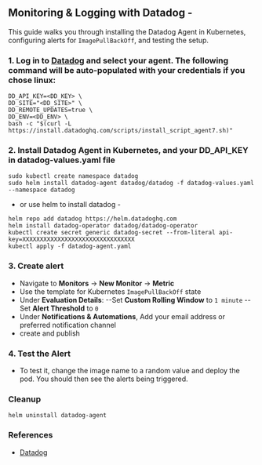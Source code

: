 
## Monitoring & Logging with Datadog -

This guide walks you through installing the Datadog Agent in Kubernetes, configuring alerts for `ImagePullBackOff`, and testing the setup.

### 1. Log in to [Datadog](https://app.datadoghq.com/) and select your agent. The following command will be auto-populated with your credentials if you chose linux:

```
DD_API_KEY=<DD_KEY> \
DD_SITE="<DD_SITE>" \
DD_REMOTE_UPDATES=true \
DD_ENV=<DD_ENV> \
bash -c "$(curl -L https://install.datadoghq.com/scripts/install_script_agent7.sh)"
```

### 2. Install Datadog Agent in Kubernetes, and your DD_API_KEY in datadog-values.yaml file
```
sudo kubectl create namespace datadog
sudo helm install datadog-agent datadog/datadog -f datadog-values.yaml --namespace datadog
```

- or use helm to install datadog -
```
helm repo add datadog https://helm.datadoghq.com
helm install datadog-operator datadog/datadog-operator
kubectl create secret generic datadog-secret --from-literal api-key=XXXXXXXXXXXXXXXXXXXXXXXXXXXXXXXX
kubectl apply -f datadog-agent.yaml
```

### 3. Create alert
- Navigate to **Monitors** → **New Monitor** → **Metric**
- Use the template for Kubernetes `ImagePullBackOff` state
- Under **Evaluation Details**:
--Set **Custom Rolling Window** to `1 minute`
--Set **Alert Threshold** to `0`
- Under **Notifications & Automations**, Add your email address or preferred notification channel
- create and publish

### 4. Test the Alert
- To test it, change the image name to a random value and deploy the pod. You should then see the alerts being triggered.

### Cleanup
```
helm uninstall datadog-agent
```

### References
- [Datadog](https://docs.datadoghq.com/containers/kubernetes/?tab=helm)
